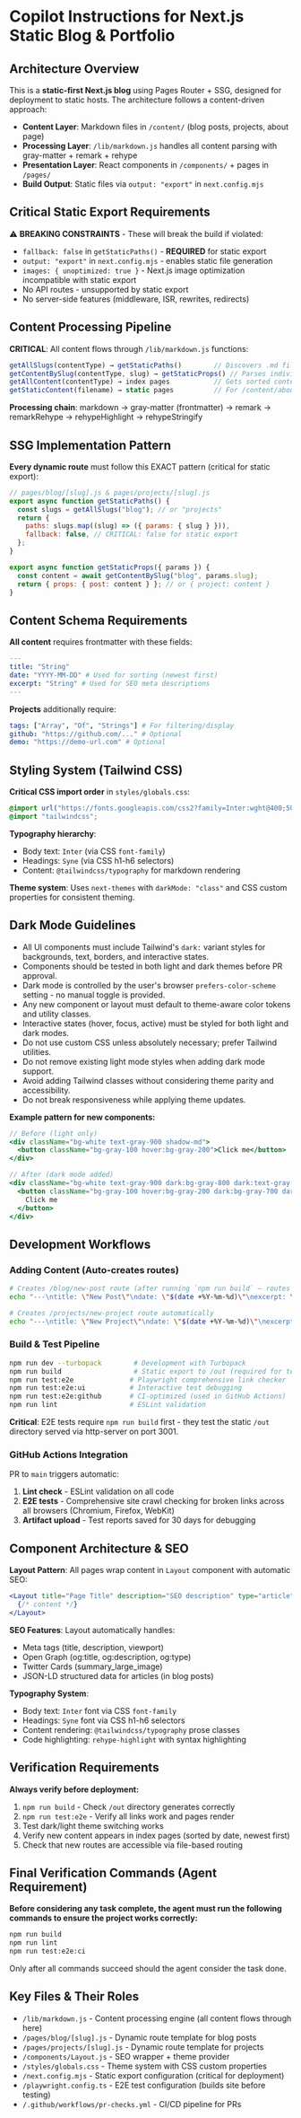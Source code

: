 # Copilot Instructions for Next.js Static Blog & Portfolio

## Architecture Overview

This is a **static-first Next.js blog** using Pages Router + SSG, designed for deployment to static hosts. The architecture follows a content-driven approach:

- **Content Layer**: Markdown files in `/content/` (blog posts, projects, about page)
- **Processing Layer**: `/lib/markdown.js` handles all content parsing with gray-matter + remark + rehype
- **Presentation Layer**: React components in `/components/` + pages in `/pages/`
- **Build Output**: Static files via `output: "export"` in `next.config.mjs`

## Critical Static Export Requirements

⚠️ **BREAKING CONSTRAINTS** - These will break the build if violated:

- `fallback: false` in `getStaticPaths()` - **REQUIRED** for static export
- `output: "export"` in `next.config.mjs` - enables static file generation
- `images: { unoptimized: true }` - Next.js image optimization incompatible with static export
- No API routes - unsupported by static export
- No server-side features (middleware, ISR, rewrites, redirects)

## Content Processing Pipeline

**CRITICAL**: All content flows through `/lib/markdown.js` functions:

```javascript
getAllSlugs(contentType) → getStaticPaths()        // Discovers .md files in /content/{contentType}/
getContentBySlug(contentType, slug) → getStaticProps() // Parses individual files with frontmatter
getAllContent(contentType) → index pages           // Gets sorted content lists (newest first)
getStaticContent(filename) → static pages          // For /content/about.md etc.
```

**Processing chain**: markdown → gray-matter (frontmatter) → remark → remarkRehype → rehypeHighlight → rehypeStringify

## SSG Implementation Pattern

**Every dynamic route** must follow this EXACT pattern (critical for static export):

```javascript
// pages/blog/[slug].js & pages/projects/[slug].js
export async function getStaticPaths() {
  const slugs = getAllSlugs("blog"); // or "projects"
  return {
    paths: slugs.map((slug) => ({ params: { slug } })),
    fallback: false, // CRITICAL: false for static export
  };
}

export async function getStaticProps({ params }) {
  const content = await getContentBySlug("blog", params.slug);
  return { props: { post: content } }; // or { project: content }
}
```

## Content Schema Requirements

**All content** requires frontmatter with these fields:

```yaml
---
title: "String"
date: "YYYY-MM-DD" # Used for sorting (newest first)
excerpt: "String" # Used for SEO meta descriptions
---
```

**Projects** additionally require:

```yaml
tags: ["Array", "Of", "Strings"] # For filtering/display
github: "https://github.com/..." # Optional
demo: "https://demo-url.com" # Optional
```

## Styling System (Tailwind CSS)

**Critical CSS import order** in `styles/globals.css`:

```css
@import url("https://fonts.googleapis.com/css2?family=Inter:wght@400;500;600;700&family=Syne:wght@400;500;600;700&display=swap");
@import "tailwindcss";
```

**Typography hierarchy**:

- Body text: `Inter` (via CSS `font-family`)
- Headings: `Syne` (via CSS h1-h6 selectors)
- Content: `@tailwindcss/typography` for markdown rendering

**Theme system**: Uses `next-themes` with `darkMode: "class"` and CSS custom properties for consistent theming.

## Dark Mode Guidelines

- All UI components must include Tailwind's `dark:` variant styles for backgrounds, text, borders, and interactive states.
- Components should be tested in both light and dark themes before PR approval.
- Dark mode is controlled by the user's browser `prefers-color-scheme` setting - no manual toggle is provided.
- Any new component or layout must default to theme-aware color tokens and utility classes.
- Interactive states (hover, focus, active) must be styled for both light and dark modes.
- Do not use custom CSS unless absolutely necessary; prefer Tailwind utilities.
- Do not remove existing light mode styles when adding dark mode support.
- Avoid adding Tailwind classes without considering theme parity and accessibility.
- Do not break responsiveness while applying theme updates.

**Example pattern for new components:**

```jsx
// Before (light only)
<div className="bg-white text-gray-900 shadow-md">
  <button className="bg-gray-100 hover:bg-gray-200">Click me</button>
</div>

// After (dark mode added)
<div className="bg-white text-gray-900 dark:bg-gray-800 dark:text-gray-100 shadow-md">
  <button className="bg-gray-100 hover:bg-gray-200 dark:bg-gray-700 dark:hover:bg-gray-600 dark:text-gray-300">
    Click me
  </button>
</div>
```

## Development Workflows

### Adding Content (Auto-creates routes)

```bash
# Creates /blog/new-post route (after running `npm run build` – routes are generated during the SSG build phase)
echo "---\ntitle: \"New Post\"\ndate: \"$(date +%Y-%m-%d)\"\nexcerpt: \"Description\"\n---\n\nContent here..." > content/blog/new-post.md

# Creates /projects/new-project route automatically
echo "---\ntitle: \"New Project\"\ndate: \"$(date +%Y-%m-%d)\"\nexcerpt: \"Description\"\ntags: [\"React\"]\n---\n\nContent here..." > content/projects/new-project.md
```

### Build & Test Pipeline

```bash
npm run dev --turbopack        # Development with Turbopack
npm run build                  # Static export to /out (required for testing)
npm run test:e2e              # Playwright comprehensive link checker
npm run test:e2e:ui           # Interactive test debugging
npm run test:e2e:github       # CI-optimized (used in GitHub Actions)
npm run lint                  # ESLint validation
```

**Critical**: E2E tests require `npm run build` first - they test the static `/out` directory served via http-server on port 3001.

### GitHub Actions Integration

PR to `main` triggers automatic:

1. **Lint check** - ESLint validation on all code
2. **E2E tests** - Comprehensive site crawl checking for broken links across all browsers (Chromium, Firefox, WebKit)
3. **Artifact upload** - Test reports saved for 30 days for debugging

## Component Architecture & SEO

**Layout Pattern**: All pages wrap content in `Layout` component with automatic SEO:

```jsx
<Layout title="Page Title" description="SEO description" type="article">
  {/* content */}
</Layout>
```

**SEO Features**: Layout automatically handles:

- Meta tags (title, description, viewport)
- Open Graph (og:title, og:description, og:type)
- Twitter Cards (summary_large_image)
- JSON-LD structured data for articles (in blog posts)

**Typography System**:

- Body text: `Inter` font via CSS `font-family`
- Headings: `Syne` font via CSS h1-h6 selectors
- Content rendering: `@tailwindcss/typography` prose classes
- Code highlighting: `rehype-highlight` with syntax highlighting

## Verification Requirements

**Always verify before deployment:**

1. `npm run build` - Check `/out` directory generates correctly
2. `npm run test:e2e` - Verify all links work and pages render
3. Test dark/light theme switching works
4. Verify new content appears in index pages (sorted by date, newest first)
5. Check that new routes are accessible via file-based routing

## Final Verification Commands (Agent Requirement)

**Before considering any task complete, the agent must run the following commands to ensure the project works correctly:**

```bash
npm run build
npm run lint
npm run test:e2e:ci
```

Only after all commands succeed should the agent consider the task done.

## Key Files & Their Roles

- `/lib/markdown.js` - Content processing engine (all content flows through here)
- `/pages/blog/[slug].js` - Dynamic route template for blog posts
- `/pages/projects/[slug].js` - Dynamic route template for projects
- `/components/Layout.js` - SEO wrapper + theme provider
- `/styles/globals.css` - Theme system with CSS custom properties
- `/next.config.mjs` - Static export configuration (critical for deployment)
- `/playwright.config.ts` - E2E test configuration (builds site before testing)
- `/.github/workflows/pr-checks.yml` - CI/CD pipeline for PRs
